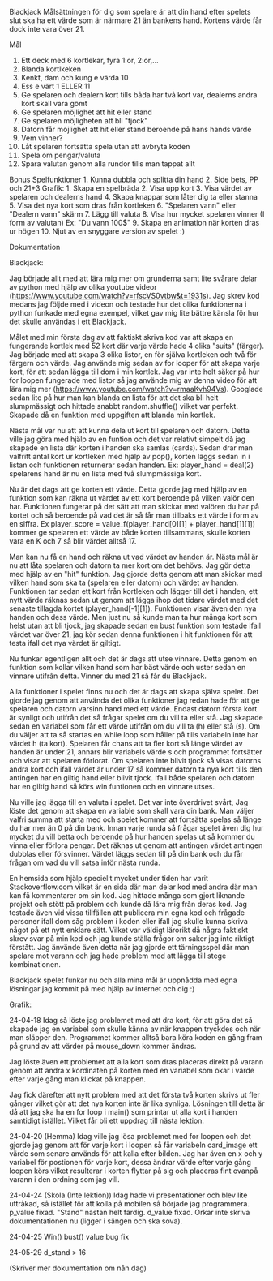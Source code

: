Blackjack
Målsättningen för dig som spelare är att din hand efter spelets slut ska ha ett värde som är närmare 21 än bankens hand. Kortens värde får dock inte vara över 21.

Mål
  1. Ett deck med 6 kortlekar, fyra 1:or, 2:or,...
  2. Blanda kortlkeken
  3. Kenkt, dam och kung e värda 10
  4. Ess e värt 1 ELLER 11
  5. Ge spelaren och dealern kort tills båda har två kort var, dealerns andra kort skall vara gömt
  6. Ge spelaren möjlighet att hit eller stand
  7. Ge spelaren möjligheten att bli "tjock"
  8. Datorn får möjlighet att hit eller stand beroende på hans hands värde
  9. Vem vinner?
  10. Låt spelaren fortsätta spela utan att avbryta koden
  11. Spela om pengar/valuta
  12. Spara valutan genom alla rundor tills man tappat allt

Bonus
  Spelfunktioner
    1. Kunna dubbla och splitta din hand 
    2. Side bets, PP och 21+3
  Grafik:
    1. Skapa en spelbräda
    2. Visa upp kort 
    3. Visa värdet av spelaren och dealerns hand 
    4. Skapa knappar som låter dig ta eller stanna
    5. Visa det nya kort som dras från kortleken 
    6. "Spelaren vann" eller "Dealern vann" skärm
    7. Lägg till valuta
    8. Visa hur mycket spelaren vinner (I form av valutan) Ex: "Du vann 100$"
    9. Skapa en animation när korten dras ur högen
    10. Njut av en snyggare version av spelet :)


Dokumentation

Blackjack:

Jag började allt med att lära mig mer om grunderna samt lite svårare delar av python med hjälp av olika youtube videor (https://www.youtube.com/watch?v=rfscVS0vtbw&t=1931s). Jag skrev kod medans jag följde med i videon och testade hur det olika funktionerna i python funkade med egna exempel, vilket gav mig lite bättre känsla för hur det skulle användas i ett Blackjack. 

Målet med min första dag av att faktiskt skriva kod var att skapa en fungerande kortlek med 52 kort där varje värde hade 4 olika "suits" (färger). Jag började med att skapa 3 olika listor, en för själva kortleken och två för färgern och värde. Jag använde mig sedan av for looper för att skapa varje kort, för att sedan lägga till dom i min kortlek. Jag var inte helt säker på hur for loopen fungerade med listor så jag använde mig av denna video för att lära mig mer (https://www.youtube.com/watch?v=rmaaKvh94Vs).
Googlade sedan lite på hur man kan blanda en lista för att det ska bli helt slumpmässigt och hittade snabbt random.shuffle() vilket var perfekt. Skapade då en funktion med uppgiften att blanda min kortlek.

Nästa mål var nu att att kunna dela ut kort till spelaren och datorn. Detta ville jag göra med hjälp av en funtion och det var relativt simpelt då jag skapade en lista där korten i handen ska samlas (cards). Sedan drar man valfritt antal kort ur kortleken med hjälp av pop(), korten läggs sedan in i listan och funktionen returnerar sedan handen. Ex: player_hand = deal(2) spelarens hand är nu en lista med två slumpmässiga kort.
 
Nu är det dags att ge korten ett värde. Detta gjorde jag med hjälp av en funktion som kan räkna ut värdet av ett kort beroende på vilken valör den har. Funktionen fungerar på det sätt att man skickar med valören du har på kortet och så beroende på vad det är så får man tillbaks ett värde i form av en siffra. Ex player_score = value_f(player_hand[0][1] + player_hand[1][1]) kommer ge spelaren ett värde av både korten tillsammans, skulle korten vara en K och 7 så blir värdet alltså 17.

Man kan nu få en hand och räkna ut vad värdet av handen är. Nästa mål är nu att låta spelaren och datorn ta mer kort om det behövs. Jag gör detta med hjälp av en "hit" funktion. Jag gjorde detta genom att man skickar med vilken hand som ska ta (spelaren eller datorn) och värdet av handen. Funktionen tar sedan ett kort från kortleken och lägger till det i handen, ett nytt värde räknas sedan ut genom att lägga ihop det tidare värdet med det senaste tillagda kortet (player_hand[-1][1]). Funktionen visar även den nya handen och dess värde. 
Men just nu så kunde man ta hur många kort som helst utan att bli tjock, jag skapade sedan en bust funktion som testade ifall värdet var över 21, jag kör sedan denna funktionen i hit funktionen för att testa ifall det nya värdet är giltigt. 

Nu funkar egentligen allt och det är dags att utse vinnare. Detta genom en funktion som kollar vilken hand som har bäst värde och uster sedan en vinnare utifrån detta. Vinner du med 21 så får du Blackjack. 

Alla funktioner i spelet finns nu och det är dags att skapa själva spelet. Det gjorde jag genom att använda det olika funktioner jag redan hade för att ge spelaren och datorn varsinn hand med ett värde. Endast datorn första kort är synligt och utifrån det så frågar spelet om du vill ta eller stå. Jag skapade sedan en variabel som får ett värde utifrån om du vill ta (h) eller stå (s). Om du väljer att ta så startas en while loop som håller på tills variabeln inte har värdet h (ta kort). Spelaren får chans att ta fler kort så länge värdet av handen är under 21, annars blir variabels värde s och programmet fortsätter och visar att spelaren förlorat. Om spelaren inte blivit tjock så visas datorns andra kort och ifall värdet är under 17 så kommer datorn ta nya kort tills den antingen har en giltig hand eller blivit tjock. Ifall både spelaren och datorn har en giltig hand så körs win funtionen och en vinnare utses. 

Nu ville jag lägga till en valuta i spelet. Det var inte överdrivet svårt, Jag löste det genom att skapa en variable som skall vara din bank. Man väljer valfri summa att starta med och spelet kommer att fortsätta spelas så länge du har mer än 0 på din bank. Innan varje runda så frågar spelet även dig hur mycket du vill betta och beroende på hur handen spelas ut så kommer du vinna eller förlora pengar. Det räknas ut genom att antingen värdet antingen dubblas eller försvinner. Värdet läggs sedan till på din bank och du får frågan om vad du vill satsa inför nästa runda.

En hemsida som hjälp speciellt mycket under tiden har varit Stackoverflow.com vilket är en sida där man delar kod med andra där man kan få kommentarer om sin kod. Jag hittade många som gjort liknande projekt och stött på problem och kunde då lära mig från deras kod. Jag testade även vid vissa tillfällen att publicera min egna kod och frågade personer ifall dom såg problem i koden eller ifall jag skulle kunna skriva något på ett nytt enklare sätt. Vilket var väldigt lärorikt då några faktiskt skrev svar på min kod och jag kunde ställa frågor om saker jag inte riktigt förstått.
Jag änvände även detta när jag gjorde ett tärningsspel där man spelare mot varann och jag hade problem med att lägga till stege kombinationen.

Blackjack spelet funkar nu och alla mina mål är uppnådda med egna lösningar jag kommit på med hjälp av internet och dig :)



Grafik:


24-04-18
Idag så löste jag problemet med att dra kort, för att göra det så skapade jag en variabel som skulle känna av när knappen tryckdes och när man släpper den. Programmet kommer alltså bara köra koden en gång fram på grund av att värder på mouse_down kommer ändras. 

Jag löste även ett problemet att alla kort som dras placeras direkt på varann genom att ändra x kordinaten på korten med en variabel som ökar i värde efter varje gång man klickat på knappen. 

Jag fick därefter att nytt problem med att det första två korten skrivs ut fler gånger vilket gör att det nya korten inte är lika synliga. Lösningen till detta är då att jag ska ha en for loop i main() som printar ut alla kort i handen samtidigt istället. Vilket får bli ett uppdrag till nästa lektion.

24-04-20 (Hemma)
Idag ville jag lösa problemet med for loopen och det gjorde jag genom att för varje kort i loopen så får variabeln card_image ett värde som senare används för att kalla efter bilden. Jag har även en x och y variabel för postionen för varje kort, dessa ändrar värde efter varje gång loopen körs vilket resulterar i korten flyttar på sig och placeras fint ovanpå varann i den ordning som jag vill. 

24-04-24 (Skola (Inte lektion))
Idag hade vi presentationer och blev lite uttråkad, så istället för att kolla på mobilen så började jag programmera.
p_value fixad.
"Stand" nästan helt färdig. 
d_value fixad.
Orkar inte skriva dokumentationen nu (ligger i sängen och ska sova).

24-04-25
Win()
bust()
value bug fix

24-05-29
d_stand > 16

(Skriver mer dokumentation om nån dag)
